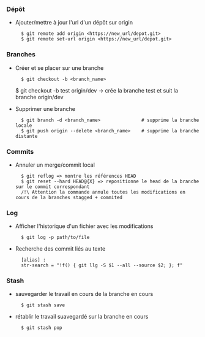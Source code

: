 ### Dépôt

* Ajouter/mettre à jour l'url d'un dépôt sur origin

        $ git remote add origin <https://new_url/depot.git>
        $ git remote set-url origin <https://new_url/depot.git>
        
### Branches        

* Créer et se placer sur une branche

        $ git checkout -b <branch_name>
	$ git checkout -b test origin/dev -> crée la branche test et suit la branche origin/dev

* Supprimer une branche

        $ git branch -d <branch_name>               # supprime la branche locale
        $ git push origin --delete <branch_name>    # supprime la branche distante

### Commits

* Annuler un merge/commit local

        $ git reflog => montre les références HEAD
        $ git reset --hard HEAD@{X} => repositionne le head de la branche sur le commit correspondant  
        /!\ Attention la commande annule toutes les modifications en cours de la branches stagged + commited


### Log

* Afficher l'historique d'un fichier avec les modifications
 
        $ git log -p path/to/file
 

* Recherche des commit liés au texte

        [alias] :
        str-search = "!f() { git llg -S $1 --all --source $2; }; f"

### Stash

* sauvegarder le travail en cours de la branche en cours

        $ git stash save

* rétablir le travail suavegardé sur la branche en cours

        $ git stash pop

